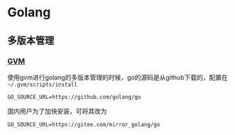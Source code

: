 # Golang

## 多版本管理 
### [GVM](https://github.com/moovweb/gvm)
使用gvm进行golang的多版本管理的时候，go的源码是从github下载的，配置在`~/.gvm/scripts/install`
```
GO_SOURCE_URL=https://github.com/golang/go
```
国内用户为了加快安装，可将其改为
```
GO_SOURCE_URL=https://gitee.com/mirror_golang/go
```